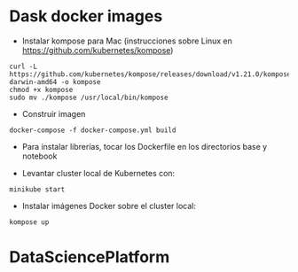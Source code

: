 # Dask docker images

- Instalar kompose para Mac (instrucciones sobre Linux en https://github.com/kubernetes/kompose)

```
curl -L https://github.com/kubernetes/kompose/releases/download/v1.21.0/kompose-darwin-amd64 -o kompose
chmod +x kompose
sudo mv ./kompose /usr/local/bin/kompose
```

- Construir imagen

```
docker-compose -f docker-compose.yml build
```

- Para instalar librerías, tocar los Dockerfile en los directorios base y notebook

- Levantar cluster local de Kubernetes con:

```
minikube start
```

- Instalar imágenes Docker sobre el cluster local:

```
kompose up
```
# DataSciencePlatform
